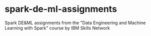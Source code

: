 # spark-de-ml-assignments
Spark DE&amp;ML assignments from the "Data Engineering and Machine Learning with Spark" course by IBM Skills Network
